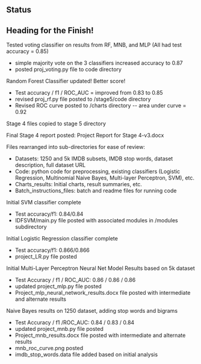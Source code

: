 ## Status

## Heading for the Finish!

Tested voting classifier on results from RF, MNB, and MLP (All had test accuracy = 0.85)
* simple majority vote on the 3 classifiers increased accuracy to 0.87
* posted proj_voting.py file to code directory

Random Forest Classifier updated!  Better score!
* Test accuracy / f1 / ROC_AUC = improved from 0.83 to 0.85
* revised proj_rf.py file posted to /stage5/code directory
* Revised ROC curve posted to /charts directory -- area under curve = 0.92

Stage 4 files copied to stage 5 directory

Final Stage 4 report posted: Project Report for Stage 4-v3.docx

Files rearranged into sub-directories for ease of review:
* Datasets: 1250 and 5k IMDB subsets, IMDB stop words, dataset description, full dataset URL
* Code: python code for preprocessing, existing classifiers (Logistic Regression, Multinomial Naive Bayes, Multi-layer Perceptron, SVM), etc.
* Charts_results: Initial charts, result summaries, etc. 
* Batch_instructions_files: batch and readme files for running code

Initial SVM classifier complete
* Test accuracy/f1: 0.84/0.84
* IDFSVM/main.py file posted with associated modules in /modules subdirectory

Initial Logistic Regression classifier complete
* Test accuracy/f1: 0.866/0.866
* project_LR.py file posted

Initial Multi-Layer Perceptron Neural Net Model Results based on 5k dataset
* Test Accuracy / f1 / ROC_AUC: 0.86 / 0.86 / 0.86
* updated project_mlp.py file posted
* Project_mlp_neural_network_results.docx file posted with intermediate and alternate results

Naive Bayes results on 1250 dataset, adding stop words and bigrams
* Test Accuracy / f1 /ROC_AUC: 0.84 / 0.83 / 0.84
* updated project_mnb.py file posted
* Project_mnb_results.docx file posted with intermediate and alternate results
* mnb_roc_curve.png posted
* imdb_stop_words.data file added based on initial analysis

